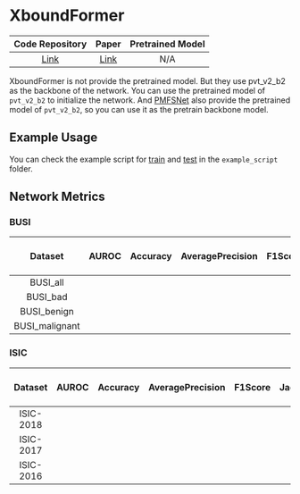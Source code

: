 # XboundFormer

|                  Code Repository                  |                  Paper                   | Pretrained Model |
|:-------------------------------------------------:|:----------------------------------------:|:----------------:|
| [Link](https://github.com/jcwang123/xboundformer) | [Link](https://arxiv.org/abs/2206.00806) |       N/A        |

XboundFormer is not provide the pretrained model. But they use pvt_v2_b2 as the backbone of the network. You can use the
pretrained model of `pvt_v2_b2` to initialize the network. And [PMFSNet](PMFSNet.md) also provide the pretrained model
of `pvt_v2_b2`, so you can use it as the pretrain backbone model.

## Example Usage

You can check the example script for [train](../../example_script/XboundFormer_train.sh)
and [test](../../example_script/XboundFormer_test.sh) in the `example_script` folder.

## Network Metrics

### BUSI

|    Dataset     | AUROC | Accuracy | AveragePrecision | F1Score | JaccardIndex | Precision | Recall | Specificity | Dice | Best Model Link |
|:--------------:|:-----:|:--------:|:----------------:|:-------:|:------------:|:---------:|:------:|:-----------:|:----:|:---------------:|
|    BUSI_all    |
|    BUSI_bad    |
|  BUSI_benign   |
| BUSI_malignant |

### ISIC

|  Dataset  | AUROC | Accuracy | AveragePrecision | F1Score | JaccardIndex | Precision | Recall | Specificity | Dice | Best Model Link |
|:---------:|:-----:|:--------:|:----------------:|:-------:|:------------:|:---------:|:------:|:-----------:|:----:|:---------------:|
| ISIC-2018 |
| ISIC-2017 |
| ISIC-2016 |
